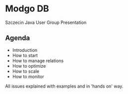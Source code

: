 # Modgo DB
Szczecin Java User Group Presentation

## Agenda
* Introduction
* How to start
* How to manage relations
* How to optimize
* How to scale
* How to monitor

All issues explained with examples and in 'hands on' way.
